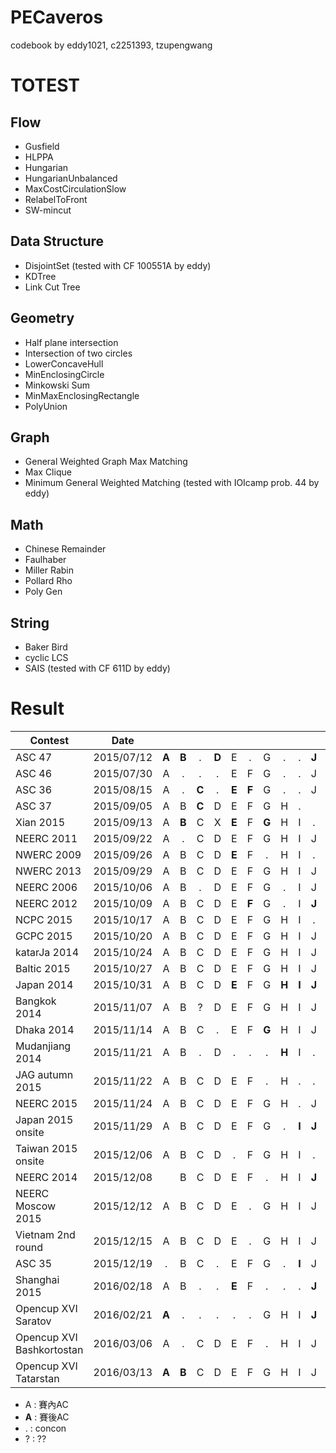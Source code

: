 PECaveros
=========

codebook by eddy1021, c2251393, tzupengwang

# TOTEST

## Flow
- Gusfield
- HLPPA
- Hungarian
- HungarianUnbalanced
- MaxCostCirculationSlow
- RelabelToFront
- SW-mincut

## Data Structure
- DisjointSet (tested with CF 100551A by eddy)
- KDTree
- Link Cut Tree

## Geometry
- Half plane intersection
- Intersection of two circles
- LowerConcaveHull
- MinEnclosingCircle
- Minkowski Sum
- MinMaxEnclosingRectangle
- PolyUnion

## Graph
- General Weighted Graph Max Matching
- Max Clique
- Minimum General Weighted Matching (tested with IOIcamp prob. 44 by eddy)

## Math
- Chinese Remainder
- Faulhaber
- Miller Rabin
- Pollard Rho
- Poly Gen

## String
- Baker Bird
- cyclic LCS
- SAIS (tested with CF 611D by eddy)

# Result

| Contest                   | Date          |   |   |   |   |   |   |   |   |   |   |   |   |   |
| --------------------------|:-------------:|:-:|:-:|:-:|:-:|:-:|:-:|:-:|:-:|:-:|:-:|:-:|:-:|:-:|
| ASC 47                    | 2015/07/12    | **A** | **B** | . | **D** | E | . | G | . | . | **J** |
| ASC 46                    | 2015/07/30    | A | . | . | . | E | F | G | . | . | J |
| ASC 36                    | 2015/08/15    | A | . | **C** | . | **E** | **F** | G | . | . | J |
| ASC 37                    | 2015/09/05    | A | B | **C** | D | E | F | G | H | . |
| Xian 2015                 | 2015/09/13    | A | **B** | C | X | **E** | F | **G** | H | I | . | K |
| NEERC 2011                | 2015/09/22    | A | . | C | D | E | F | G | H | I | J | K |
| NWERC 2009                | 2015/09/26    | A | B | C | D | **E** | F | . | H | I | . |
| NWERC 2013                | 2015/09/29    | A | B | C | D | E | F | G | H | I | J |
| NEERC 2006                | 2015/10/06    | A | B | . | D | E | F | G | . | I | J |
| NEERC 2012                | 2015/10/09    | A | B | C | D | E | **F** | G | . | I | **J** | K | **L** |
| NCPC 2015                 | 2015/10/17    | A | B | C | D | E | F | G | H | I | . | K |   |
| GCPC 2015                 | 2015/10/20    | A | B | C | D | E | F | G | H | I | J | K | . | M |
| katarJa 2014              | 2015/10/24    | A | B | C | D | E | F | G | H | I | J | K | 
| Baltic 2015               | 2015/10/27    | A | B | C | D | E | F | G | H | I | J | K | L |
| Japan 2014                | 2015/10/31    | A | B | C | D | **E** | F | G | **H** | **I** | **J** | . |  |
| Bangkok 2014              | 2015/11/07    | A | B | ? | D | E | F | G | H | I | J | K | L |
| Dhaka 2014                | 2015/11/14    | A | B | C | . | E | F | **G** | H | I | J |   |   |
| Mudanjiang 2014           | 2015/11/21    | A | B | . | D | . | . | . | **H** | I | . | K |   |
| JAG autumn 2015           | 2015/11/22    | A | B | C | D | E | F | . | H | . | . | K |   |
| NEERC 2015                | 2015/11/24    | A | B | C | D | E | F | G | H | . | J | . |   |
| Japan 2015 onsite         | 2015/11/29    | A | B | C | D | E | F | G | . | **I** | **J** | K |   |
| Taiwan 2015 onsite        | 2015/12/06    | A | B | C | D | . | F | G | H | I | . | . | . |
| NEERC 2014                | 2015/12/08    |   | B | C | D | E | F | . | H | I | **J** | K | L | . |
| NEERC Moscow 2015         | 2015/12/12    | A | B | C | D | E | . | G | H | I | J | K | . |   |
| Vietnam 2nd round         | 2015/12/15    | A | B | C | D | E | . | G | H | I | J |   |   |   |
| ASC 35                    | 2015/12/19    | . | B | C | . | E | F | G | . | **I** | J |
| Shanghai 2015             | 2016/02/18    | A | B | . | . | **E** | F | . | . | . | **J** | K | L |
| Opencup XVI Saratov       | 2016/02/21    | **A** | . | . | . | . | . | G | H | I | **J** | K | 
| Opencup XVI Bashkortostan | 2016/03/06    | A | . | C | D | E | F | . | H | I | J | **K** | L | M |
| Opencup XVI Tatarstan     | 2016/03/13    | **A** | **B** | C | D | E | F | G | H | I | J | K | L | M |

- A : 賽內AC  
- **A** : 賽後AC
- . : concon
- ? : ??

